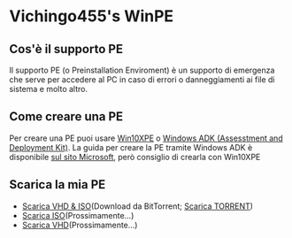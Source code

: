 # Vichingo455's WinPE
## Cos'è il supporto PE
Il supporto PE (o Preinstallation Enviroment) è un supporto di emergenza che serve per accedere al PC in caso di errori o danneggiamenti ai file di sistema e molto altro.
## Come creare una PE
Per creare una PE puoi usare [Win10XPE](https://github.com/Vichingo455/WinPE/releases/tag/Win10XPE) o [Windows ADK (Assesstment and Deployment Kit)](https://github.com/Vichingo455/WinPE/raw/main/Windows%20ADK%20Online.zip).
La guida per creare la PE tramite Windows ADK è disponibile [sul sito Microsoft](https://answers.microsoft.com/it-it/windows/forum/windows_10-windows_install/come-creare-un-supporto-di-avvio-windows-pe/293bf3b6-3efa-4562-b989-df27e0d7497b), però consiglio di crearla con Win10XPE
## Scarica la mia PE
* [Scarica VHD & ISO](https://tinyurl.com/5c3fr2ny)(Download da BitTorrent; [Scarica TORRENT](https://github.com/Vichingo455/WinPE/raw/main/Vichingo455's%20WinPE%20Final%20ISO%20%26%20VHD%205.7.torrent))
* [Scarica ISO]()(Prossimamente...)
* [Scarica VHD]()(Prossimamente...)
